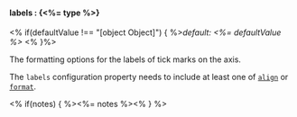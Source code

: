 #### **labels** : {<%= type %>}

<% if(defaultValue !== "[object Object]") { %>*default: <%= defaultValue %>* <% }%>

The formatting options for the labels of tick marks on the axis. 

The `labels` configuration property needs to include at least one of [`align`](#config_config.yAxis.labels.align) or [`format`](#config_config.yAxis.labels.format).

<% if(notes) { %><%= notes %><% } %>


